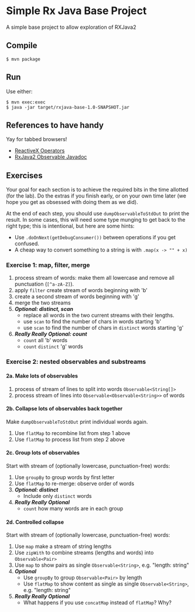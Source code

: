 # Simple Rx Java Base Project

A simple base project to allow exploration of RXJava2

## Compile

```console
$ mvn package
```

## Run

Use either:

```console
$ mvn exec:exec
$ java -jar target/rxjava-base-1.0-SNAPSHOT.jar
```

## References to have handy

Yay for tabbed browsers!

* [ReactiveX Operators](http://reactivex.io/documentation/operators.html)
* [RxJava2 Observable Javadoc](http://reactivex.io/RxJava/2.x/javadoc/2.0.8/io/reactivex/Observable.html)

## Exercises

Your goal for each section is to achieve the required bits in the time allotted (for the lab). Do the extras if you finish early, or on your own time later (we hope you get as obsessed with doing them as we did).

At the end of each step, you should use `dumpObservableToStdOut` to print the result. In some cases, this will need some type munging to get back to the right type; this is intentional, but here are some hints:

* Use `.doOnNext(getDebugConsumer())` between operations if you get confused.
* A cheap way to convert something to a string is with `.map(x -> "" + x)`

### Exercise 1: map, filter, merge

1. process stream of words: make them all lowercase and remove all punctuation (`[^a-zA-Z]`).
2. apply `filter` create stream of words beginning with 'b'
3. create a second stream of words beginning with 'g'
4. merge the two streams
5. ***Optional: distinct, scan***
    * replace all words in the two current streams with their lengths.
    * use `scan` to find the number of chars in words starting 'b'
    * use `scan` to find the number of chars in `distinct` words starting 'g'
6. ***Really Really Optional: count***
    * `count` all 'b' words
    * `count` `distinct` 'g' words

### Exercise 2: nested observables and substreams

#### 2a. Make lots of observables

1. process of stream of lines to split into words `Observable<String[]>`
2. process stream of lines into `Observable<Observable<String>>` of words

#### 2b. Collapse lots of observables back together

Make `dumpObservableToStdOut` print individual words again.

1. Use `flatMap` to recombine list from step 1 above
2. Use `flatMap` to process list from step 2 above

#### 2c. Group lots of observables

Start with stream of (optionally lowercase, punctuation-free) words:

1. Use `groupBy` to group words by first letter
2. Use `flatMap` to re-merge: observe order of words
3. ***Optional: distinct***
    * Include only `distinct` words
4. ***Really Really Optional***
    * `count` how many words are in each group

#### 2d. Controlled collapse

Start with stream of (optionally lowercase, punctuation-free) words:

1. Use `map` make a stream of string lengths
2. Use `zipWith` to combine streams (lengths and words) into `Observable<Pair>`
3. Use `map` to show pairs as single `Observable<String>`, e.g. "length: string"
4. ***Optional***
    * Use `groupBy` to group `Observable<Pair>` by length
    * Use `flatMap` to show content as single as single `Observable<String>`, e.g. "length: string"
5. ***Really Really Optional***
    * What happens if you use `concatMap` instead of `flatMap`? Why?
